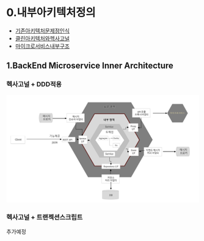 # 0.내부아키텍처정의
- [기존아키텍처문제점인식](https://engineering-skcc.github.io/microservice%20inner%20achitecture/inner-architecture-1/)
- [클린아키텍처와헥사고널](https://engineering-skcc.github.io/microservice%20inner%20achitecture/inner-architecture-2/)
- [마이크로서비스내부구조](https://engineering-skcc.github.io/microservice%20inner%20achitecture/inner-architecture-2/)
## 1.BackEnd Microservice Inner Architecture
### 헥사고널 + DDD적용
![백엔드아키텍처](https://github.com/CNAPS-MSA/CNAPS3/blob/master/img/BackEndA.png)  
### 헥사고널 + 트랜젝션스크립트
추가예정
